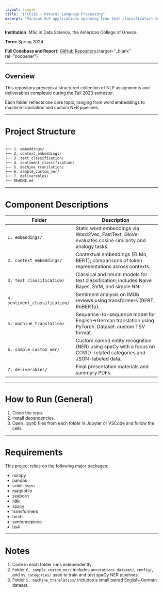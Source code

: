 ```yaml
---
layout: single
title: "ITC6110 – Natural Language Processing"
excerpt: "Various NLP applications spanning from text classification to custom machine translation and NER models."
---
```


**Institution**: MSc in Data Science, the American College of Greece

**Term:** Spring 2024

**Full Codebase and Report:** [GitHub Repository](https://github.com/C-Kapsalis/ITC6110---Natural-Language-Processing){:target="_blank" rel="noopener"}

---


## Overview 

This repository presents a structured collection of NLP assignments and deliverables completed during the Fall 2023 semester. 

Each folder reflects one core topic, ranging from word embeddings to machine translation and custom NER pipelines.

---


# Project Structure

```bash
.
├── 1. embeddings/
├── 2. context_embeddings/
├── 3. text_classification/
├── 4. sentiment_classification/
├── 5. machine_translation/
├── 6. sample_custom_ner/
├── 7. deliverables/
└── README.md
```

---


# Component Descriptions

| Folder                         | Description                                                                                                       |
| ------------------------------ | ----------------------------------------------------------------------------------------------------------------- |
| `1. embeddings/`               | Static word embeddings via Word2Vec, FastText, GloVe; evaluates cosine similarity and analogy tasks.              |
| `2. context_embeddings/`       | Contextual embeddings (ELMo, BERT); comparisons of token representations across contexts.                         |
| `3. text_classification/`      | Classical and neural models for text classification; includes Naive Bayes, SVM, and simple NN.                    |
| `4. sentiment_classification/` | Sentiment analysis on IMDb reviews using transformers (BERT, RoBERTa).                                            |
| `5. machine_translation/`      | Sequence-to-sequence model for English→German translation using PyTorch. Dataset: custom TSV format.              |
| `6. sample_custom_ner/`        | Custom named entity recognition (NER) using spaCy with a focus on COVID-related categories and JSON-labeled data. |
| `7. deliverables/`             | Final presentation materials and summary PDFs.                                                                    |

---


# How to Run (General)

1. Clone the repo.
2. Install dependencies.
3. Open .ipynb files from each folder in Jupyter or VSCode and follow the cells.

---


# Requirements

This project relies on the following major packages:

- numpy
- pandas
- scikit-learn
- matplotlib
- seaborn
- nltk
- spacy
- transformers
- torch
- sentencepiece
- bs4


---


# Notes

1. Code in each folder runs independently.
2. Folder `6. sample_custom_ner/` includes `annotations_dataset/`, `config/`, and `my_categories/` used to train and test spaCy NER pipelines.
3. Folder `5. machine_translation/` includes a small paired English–German dataset.
